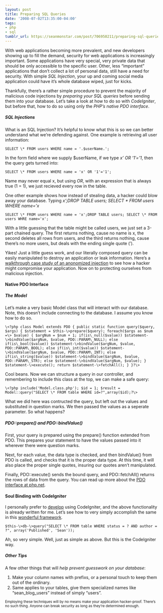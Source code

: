```yaml
---
layout: post
title: Preparing SQL Queries
date: '2008-07-02T13:35:00-04:00'
tags:
- php
- sql
tumblr_url: https://seanmonstar.com/post/706950211/preparing-sql-queries
---
```

With web applications becoming more prevalent, and new developers showing up to fill the demand, security for web applications is increasingly important. Some applications have very special, very private data that should be only accessible to the specific user. Other, less “important” applications that don’t collect a lot of personal data, still have a need for security. With simple _SQL Injection_, your up and coming social media application could have it’s whole database wiped, just for kicks.

Thankfully, there’s a rather simple procedure to prevent the majority of malicious code injections by _preparing your SQL queries_ before sending them into your database. Let’s take a look at how to do so with _CodeIgniter_, but before that, how to do so using only the _PHP’s native PDO interface_.

##### SQL Injections

What is an SQL Injection? It’s helpful to know what this is so we can better understand what we’re defending against. One example is retrieving all user information:

    SELECT \* FROM users WHERE name = '.$userName.';

In the form field where we supply $userName, if we type _x’ OR ‘1′=’1_, then the query gets turned into:

    SELECT \* FROM users WHERE name = 'x' OR '1'='1';

Name may never equal x, but using _OR_, with an expression that is always true (1 = 1), we just recieved every row in the table.

One other example shows how instead of stealing data, a hacker could blow away your database. Typing _x’;DROP TABLE users; SELECT \* FROM users WHERE name=’x_

    SELECT \* FROM users WHERE name = 'x';DROP TABLE users; SELECT \* FROM users WHRE name='x';

With a little guessing that the table might be called users, we just set a 3-part chained query. The first returns nothing, cause no name is x, the second deletes all rows from users, and the third returns nothing, cause there’s no more users, but deals with the ending single quote (’).

Yikes! Just a little guess work, and our literally composed query can be easily manipulated to destroy an application or leak information. Here’s a [walkthrough case study of an anonomized injection](http://www.unixwiz.net/techtips/sql-injection.html) to see how a hacker might compromise your application. Now on to protecting ourselves from malicious injection.

#### Native PDO Interface

##### The Model

Let’s make a very basic Model class that will interact with our database. Note, this doesn’t include connecting to the database. I assume you know how to do so.

    \<?php class Model extends PDO { public static function query($query, $args) { $statement = $this-\>prepare($query); foreach($args as $num =\> $value) { $argNum = $num + 1; if(is\_null($value)) $statement-\>bindValue($argNum, $value, PDO::PARAM\_NULL); else if(is\_bool($value)) $statement-\>bindValue($argNum, $value, PDO::PARAM\_BOOL); else if(is\_int($value)) $statement-\>bindValue($argNum, $value, PDO::PARAM\_INT); else if(is\_string($value)) $statement-\>bindValue($argNum, $value, PDO::PARAM\_STR); else $statement-\>bindValue($argNum, $value); } $statement-\>execute(); return $statement-\>fetchAll(); } }?\>

Cool beans. Now we can structure a query in our controller, and remembering to include this class at the top, we can make a safe query:

    \<?php include('Model.class.php'); $id = 1; $result = Model::query("SELECT \* FROM table WHERE id=?",array($id);?\>

What we did here was contructed the query, but left out the values and substituted in question marks. We then passed the values as a seperate parameter. So what happens?

##### PDO::prepare() and PDO::bindValue()

First, your query is prepared using the prepare() function extended from PDO. This prepares your statement to have the values passed into it wherever there were question marks.

Next, for each value, the data type is checked, and then bindValue() from PDO is called, and checks that it is the proper data type. At this time, it will also place the proper single quotes, insuring our quotes aren’t manipulated.

Finally, PDO::execute() sends the bound query, and PDO::fetchAll() returns the rows of data from the query. You can read up more about the [PDO interface at php.net](http://php.net/).

#### Soul Binding with CodeIgniter

I personally prefer to [develop](http://../contact) using CodeIgniter, and the above functionality is already written for me. Let’s see how to very simply accomplish the same in this [wonderful framework](http://codeigniter.com/).

    $this-\>db-\>query("SELECT \* FROM table WHERE status = ? AND author = ?", array('Published', 'Sean'));

Ah, so very simple. Well, just as simple as above. But this is the CodeIgniter way.

##### Other Tips

A few other things that will _help prevent guesswork on your database_:

1. Make your column names with prefixs, or a personal touch to keep them out of the ordinary.
2. Same applies to your tables, give them specialized names like “sean\_blog\_users” instead of simply “users”.

<small>Employing these techniques will by no means make your application hacker-proof. There’s no such thing. Anyone can break security as long as they’re determined enough.</small>

